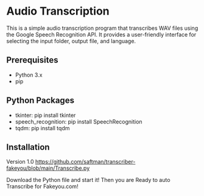 # Audio Transcription

This is a simple audio transcription program that transcribes WAV files using the Google Speech Recognition API. It provides a user-friendly interface for selecting the input folder, output file, and language.


## Prerequisites

- Python 3.x
- pip

## Python Packages
-   tkinter: pip install tkinter
-   speech_recognition: pip install SpeechRecognition
-   tqdm: pip install tqdm

## Installation
Version 1.0
  https://github.com/saftman/transcriber-fakeyou/blob/main/Transcribe.py


Download the Python file and start it! Then you are Ready to auto Transcribe for Fakeyou.com!
